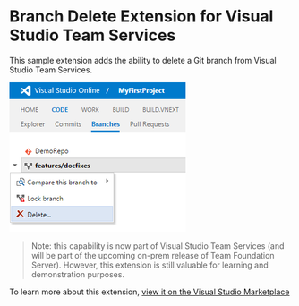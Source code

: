 # Branch Delete Extension for Visual Studio Team Services

This sample extension adds the ability to delete a Git branch from Visual Studio Team Services.

![shot](images/delete-action-screenshot.png)

> Note: this capability is now part of Visual Studio Team Services (and will be part of the upcoming on-prem release of Team Foundation Server). However, this extension is still valuable for learning and demonstration purposes.

To learn more about this extension, [view it on the Visual Studio Marketplace](https://marketplace.visualstudio.com/items/ms-samples.samples-branch-delete)

